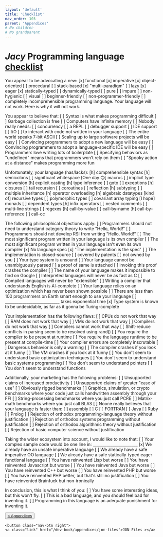 ```yaml
---
layout: 'default'
title: 'Checklist'
nav_order: 103
parent: 'Appendices'
# No children
# No grandparent
---
```


# *Jacy* Programming language [checklist](https://www.mcmillen.dev/language_checklist.html)

<div class="code-fence">
            <div class="copy"><i class="far fa-copy"></i></div>
            <div class="code">You appear to be advocating a new:
[x] functional  [x] imperative  [x] object-oriented  [ ] procedural [ ] stack-based
[x] "multi-paradigm"  [ ] lazy  [x] eager  [x] statically-typed  [ ] dynamically-typed
[ ] pure  [ ] impure  [ ] non-hygienic  [ ] visual  [ ] beginner-friendly
[ ] non-programmer-friendly  [ ] completely incomprehensible
programming language.  Your language will not work.  Here is why it will not work.

You appear to believe that:
[ ] Syntax is what makes programming difficult
[ ] Garbage collection is free                [ ] Computers have infinite memory
[ ] Nobody really needs:
    [ ] concurrency  [ ] a REPL  [ ] debugger support  [ ] IDE support  [ ] I/O
    [ ] to interact with code not written in your language
[ ] The entire world speaks 7-bit ASCII
[ ] Scaling up to large software projects will be easy
[ ] Convincing programmers to adopt a new language will be easy
[ ] Convincing programmers to adopt a language-specific IDE will be easy
[ ] Programmers love writing lots of boilerplate
[ ] Specifying behaviors as "undefined" means that programmers won't rely on them
[ ] "Spooky action at a distance" makes programming more fun

Unfortunately, your language (has/lacks):
[h] comprehensible syntax  [h] semicolons  [ ] significant whitespace  [One day 🙃] macros
[ ] implicit type conversion  [h] explicit casting  [h] type inference
[ ] goto  [ ] exceptions  [h] closures  [ ] tail recursion  [ ] coroutines
[ ] reflection  [h] subtyping  [ ] multiple inheritance  [h] operator overloading
[h] algebraic datatypes  [kind of] recursive types  [ ] polymorphic types
[ ] covariant array typing  [I hope] monads  [ ] dependent types
[h] infix operators  [ ] nested comments  [ ] multi-line strings  [ ] regexes
[h] call-by-value  [ ] call-by-name  [h] call-by-reference  [ ] call-cc

The following philosophical objections apply:
[ ] Programmers should not need to understand category theory to write "Hello, World!"
[ ] Programmers should not develop RSI from writing "Hello, World!"
[ ] The most significant program written in your language is its own compiler
[ ] The most significant program written in your language isn't even its own compiler
[x] No language spec
[x] "The implementation is the spec"
   [ ] The implementation is closed-source  [ ] covered by patents  [ ] not owned by you
[ ] Your type system is unsound  [ ] Your language cannot be unambiguously parsed
   [ ] a proof of same is attached
   [ ] invoking this proof crashes the compiler
[ ] The name of your language makes it impossible to find on Google
[ ] Interpreted languages will never be as fast as C
[ ] Compiled languages will never be "extensible"
[ ] Writing a compiler that understands English is AI-complete
[ ] Your language relies on an optimization which has never been shown possible
[ ] There are less than 100 programmers on Earth smart enough to use your language
[ ] ____________________________ takes exponential time
[x] Type system is known to be undecidable, as far as it gonna be Turing-complete

Your implementation has the following flaws:
[ ] CPUs do not work that way
[ ] RAM does not work that way
[ ] VMs do not work that way
[ ] Compilers do not work that way
[ ] Compilers cannot work that way
[ ] Shift-reduce conflicts in parsing seem to be resolved using rand()
[ ] You require the compiler to be present at runtime
[ ] You require the language runtime to be present at compile-time
[ ] Your compiler errors are completely inscrutable
[ ] Dangerous behavior is only a warning
[ ] The compiler crashes if you look at it funny
[ ] The VM crashes if you look at it funny
[ ] You don't seem to understand basic optimization techniques
[ ] You don't seem to understand basic systems programming
[ ] You don't seem to understand pointers
[ ] You don't seem to understand functions

Additionally, your marketing has the following problems:
[ ] Unsupported claims of increased productivity
[ ] Unsupported claims of greater "ease of use"
[ ] Obviously rigged benchmarks
   [ ] Graphics, simulation, or crypto benchmarks where your code just calls
       handwritten assembly through your FFI
   [ ] String-processing benchmarks where you just call PCRE
   [ ] Matrix-math benchmarks where you just call BLAS
[ ] Noone really believes that your language is faster than:
    [ ] assembly  [ ] C  [ ] FORTRAN  [ ] Java  [ ] Ruby  [ ] Prolog
[ ] Rejection of orthodox programming-language theory without justification
[ ] Rejection of orthodox systems programming without justification
[ ] Rejection of orthodox algorithmic theory without justification
[ ] Rejection of basic computer science without justification

Taking the wider ecosystem into account, I would like to note that:
[ ] Your complex sample code would be one line in: _______________________
[x] We already have an unsafe imperative language
[ ] We already have a safe imperative OO language
[ ] We already have a safe statically-typed eager functional language
[ ] You have reinvented Lisp but worse
[ ] You have reinvented Javascript but worse
[ ] You have reinvented Java but worse
[ ] You have reinvented C++ but worse
[ ] You have reinvented PHP but worse
[ ] You have reinvented PHP better, but that's still no justification
[ ] You have reinvented Brainfuck but non-ironically

In conclusion, this is what I think of you:
[ ] You have some interesting ideas, but this won't fly.
[ ] This is a bad language, and you should feel bad for inventing it.
[ ] Programming in this language is an adequate punishment for inventing it.
</div>
        </div>
<div class="nav-btn-block">
    <button class="nav-btn left">
    <a class="link" href="/dev-book/appendices/cheatsheets">< Appendices</a>
</button>

    <button class="nav-btn right">
    <a class="link" href="/dev-book/appendices/jon-files">JON Files ></a>
</button>

</div>
